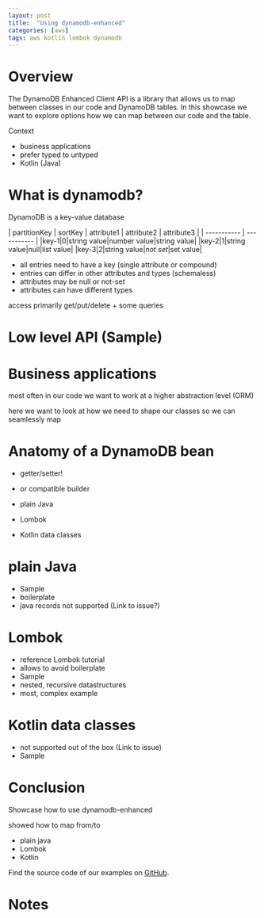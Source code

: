 ```yaml
---
layout: post
title:  "Using dynamodb-enhanced"
categories: [aws]
tags: aws kotlin lombok dynamodb
---
```


# Overview

The DynamoDB Enhanced Client API is a library that allows us to map between classes in our code and DynamoDB tables.
In this showcase we want to explore options how we can map between our code and the table.

Context 
* business applications
* prefer typed to untyped
* Kotlin (Java)

# What is dynamodb?

DynamoDB is a key-value database

| partitionKey | sortKey | attribute1 | attribute2 | attribute3 |
| -----------  | ----------- |
|key-1|0|string value|number value|string value|
|key-2|1|string value|null|list value|
|key-3|2|string value|_not set_|set value|

* all entries need to have a key (single attribute or compound)
* entries can differ in other attributes and types (schemaless)
* attributes may be null or not-set
* attributes can have different types


access primarily get/put/delete + some queries

# Low level API (Sample)

# Business applications

most often in our code we want to work at a higher abstraction level (ORM)

here we want to look at how we need to shape our classes so we can seamlessly map

# Anatomy of a DynamoDB bean

* getter/setter!
* or compatible builder

* plain Java
* Lombok
* Kotlin data classes

# plain Java

* Sample
* boilerplate
* java records not supported (Link to issue?)

# Lombok

* reference Lombok tutorial
* allows to avoid boilerplate
* Sample
* nested, recursive datastructures
* most, complex example

# Kotlin data classes

* not supported out of the box (Link to issue)
* Sample

# Conclusion

Showcase how to use dynamodb-enhanced

showed how to map from/to
* plain java
* Lombok
* Kotlin

Find the source code of our examples on [GitHub][github-examples].

[doc-what-is]: https://docs.aws.amazon.com/amazondynamodb/latest/developerguide/Introduction.html
[doc-datatypes]: https://docs.aws.amazon.com/amazondynamodb/latest/developerguide/HowItWorks.NamingRulesDataTypes.html#HowItWorks.DataTypes
[doc-enhanced]: https://github.com/aws/aws-sdk-java-v2/blob/master/services-custom/dynamodb-enhanced/README.md
[kotlin-support]: https://github.com/aws/aws-sdk-java-v2/issues/2096
[github-examples]: https://github.com/red-green-coding/todo

# Notes

[^1]: Footnote